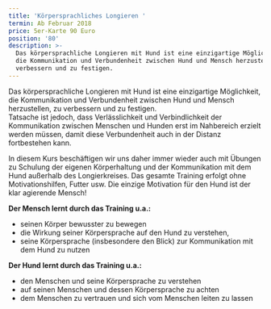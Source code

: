 ```yaml
---
title: 'Körpersprachliches Longieren '
termin: Ab Februar 2018
price: 5er-Karte 90 Euro
position: '80'
description: >-
  Das körpersprachliche Longieren mit Hund ist eine einzigartige Möglichkeit,
  die Kommunikation und Verbundenheit zwischen Hund und Mensch herzustellen, zu
  verbessern und zu festigen.
---
```

Das körpersprachliche Longieren mit Hund ist eine einzigartige Möglichkeit, die Kommunikation und Verbundenheit zwischen Hund und Mensch herzustellen, zu verbessern und zu festigen.\
Tatsache ist jedoch, dass Verlässlichkeit und Verbindlichkeit der Kommunikation zwischen Menschen und Hunden erst im Nahbereich erzielt werden müssen, damit diese Verbundenheit auch in der Distanz fortbestehen kann. 

In diesem Kurs beschäftigen wir uns daher immer wieder auch mit Übungen zu Schulung der eigenen Körperhaltung und der Kommunikation mit dem Hund außerhalb des Longierkreises. Das gesamte Training erfolgt ohne Motivationshilfen, Futter usw. Die einzige Motivation für den Hund ist der klar agierende Mensch!

**Der Mensch lernt durch das Training u.a.:**

* seinen Körper bewusster zu bewegen 
* die Wirkung seiner Körpersprache auf den Hund zu verstehen,
* seine Körpersprache (insbesondere den Blick) zur Kommunikation mit dem Hund zu nutzen

**Der Hund lernt durch das Training u.a.:**

* den Menschen und seine Körpersprache zu verstehen
* auf seinen Menschen und dessen Körpersprache zu achten
* dem Menschen zu vertrauen und sich vom Menschen leiten zu lassen
